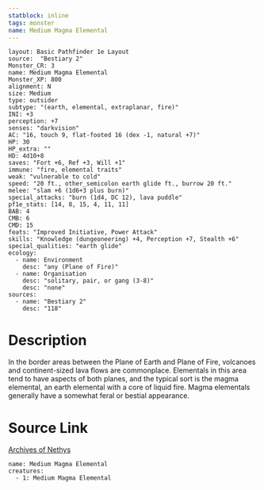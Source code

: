 ```yaml
---
statblock: inline
tags: monster
name: Medium Magma Elemental
---
```

```statblock
layout: Basic Pathfinder 1e Layout
source:  "Bestiary 2"
Monster_CR: 3
name: Medium Magma Elemental
Monster_XP: 800
alignment: N
size: Medium
type: outsider
subtype: "(earth, elemental, extraplanar, fire)"
INI: +3
perception: +7
senses: "darkvision"
AC: "16, touch 9, flat-footed 16 (dex -1, natural +7)"
HP: 30
HP_extra: ""
HD: 4d10+8
saves: "Fort +6, Ref +3, Will +1"
immune: "fire, elemental traits"
weak: "vulnerable to cold"
speed: "20 ft., other_semicolon earth glide ft., burrow 20 ft."
melee: "slam +6 (1d6+3 plus burn)"
special_attacks: "burn (1d4, DC 12), lava puddle"
pf1e_stats: [14, 8, 15, 4, 11, 11]
BAB: 4
CMB: 6
CMD: 15
feats: "Improved Initiative, Power Attack"
skills: "Knowledge (dungeoneering) +4, Perception +7, Stealth +6"
special_qualities: "earth glide"
ecology:
  - name: Environment
    desc: "any (Plane of Fire)"
  - name: Organisation
    desc: "solitary, pair, or gang (3-8)"
    desc: "none"
sources:
  - name: "Bestiary 2"
    desc: "118"
```
# Description
In the border areas between the Plane of Earth and Plane of Fire, volcanoes and continent-sized lava flows are commonplace. Elementals in this area tend to have aspects of both planes, and the typical sort is the magma elemental, an earth elemental with a core of liquid fire. Magma elementals generally have a somewhat feral or bestial appearance.
# Source Link
[Archives of Nethys](https://aonprd.com/MonsterDisplay.aspx?ItemName=Medium%20Magma%20Elemental)
```encounter-table
name: Medium Magma Elemental
creatures:
  - 1: Medium Magma Elemental
```
